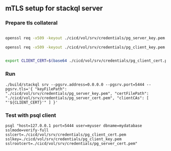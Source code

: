 

## mTLS setup for stackql server

### Prepare tls collateral

```bash

openssl req -x509 -keyout ./cicd/vol/srv/credentials/pg_server_key.pem -out ./cicd/vol/srv/credentials/pg_server_cert.pem -config ./openssl.cnf -days 365

openssl req -x509 -keyout ./cicd/vol/srv/credentials/pg_client_key.pem -out ./cicd/vol/srv/credentials/pg_client_cert.pem -config ./openssl.cnf -days 365


export CLIENT_CERT=$(base64 ./cicd/vol/srv/credentials/pg_client_cert.pem)

```

### Run

```
./build/stackql srv --pgsrv.address=0.0.0.0 --pgsrv.port=5444 --pgsrv.tls='{ "keyFilePath": "./cicd/vol/srv/credentials/pg_server_key.pem", "certFilePath": "./cicd/vol/srv/credentials/pg_server_cert.pem", "clientCAs": [ "'${CLIENT_CERT}'" ] }'
```

### Test with psql client

`psql "host=127.0.0.1 port=5444 user=myuser dbname=mydatabase sslmode=verify-full sslcert=./cicd/vol/srv/credentials/pg_client_cert.pem sslkey=./cicd/vol/srv/credentials/pg_client_key.pem sslrootcert=./cicd/vol/srv/credentials/pg_server_cert.pem"`